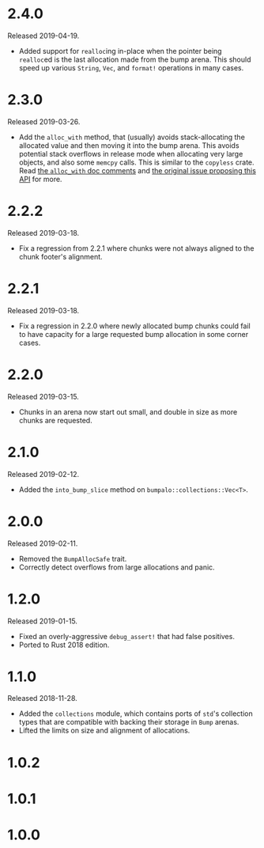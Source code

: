 # 2.4.0

Released 2019-04-19.

* Added support for `realloc`ing in-place when the pointer being `realloc`ed is
  the last allocation made from the bump arena. This should speed up various
  `String`, `Vec`, and `format!` operations in many cases.

# 2.3.0

Released 2019-03-26.

* Add the `alloc_with` method, that (usually) avoids stack-allocating the
  allocated value and then moving it into the bump arena. This avoids potential
  stack overflows in release mode when allocating very large objects, and also
  some `memcpy` calls. This is similar to the `copyless` crate. Read [the
  `alloc_with` doc comments][alloc-with-doc-comments] and [the original issue
  proposing this API][issue-proposing-alloc-with] for more.

[alloc-with-doc-comments]: https://github.com/fitzgen/bumpalo/blob/9f47aee8a6839ba65c073b9ad5372aacbbd02352/src/lib.rs#L436-L475
[issue-proposing-alloc-with]: https://github.com/fitzgen/bumpalo/issues/10

# 2.2.2

Released 2019-03-18.

* Fix a regression from 2.2.1 where chunks were not always aligned to the chunk
  footer's alignment.

# 2.2.1

Released 2019-03-18.

* Fix a regression in 2.2.0 where newly allocated bump chunks could fail to have
  capacity for a large requested bump allocation in some corner cases.

# 2.2.0

Released 2019-03-15.

* Chunks in an arena now start out small, and double in size as more chunks are
  requested.

# 2.1.0

Released 2019-02-12.

* Added the `into_bump_slice` method on `bumpalo::collections::Vec<T>`.

# 2.0.0

Released 2019-02-11.

* Removed the `BumpAllocSafe` trait.
* Correctly detect overflows from large allocations and panic.

# 1.2.0

Released 2019-01-15.

* Fixed an overly-aggressive `debug_assert!` that had false positives.
* Ported to Rust 2018 edition.

# 1.1.0

Released 2018-11-28.

* Added the `collections` module, which contains ports of `std`'s collection
  types that are compatible with backing their storage in `Bump` arenas.
* Lifted the limits on size and alignment of allocations.

# 1.0.2

# 1.0.1

# 1.0.0
